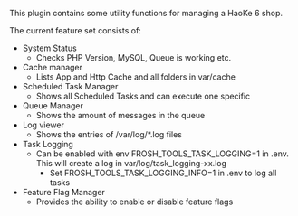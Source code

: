 This plugin contains some utility functions for managing a HaoKe 6 shop.

The current feature set consists of:

*   System Status
    *   Checks PHP Version, MySQL, Queue is working etc.
*   Cache manager
    *   Lists App and Http Cache and all folders in var/cache
*   Scheduled Task Manager
    *   Shows all Scheduled Tasks and can execute one specific
*   Queue Manager
    *   Shows the amount of messages in the queue
*   Log viewer
    *   Shows the entries of /var/log/*.log files
*   Task Logging
    *   Can be enabled with env FROSH_TOOLS_TASK_LOGGING=1 in .env. This will create a log in var/log/task_logging-xx.log
        *   Set FROSH_TOOLS_TASK_LOGGING_INFO=1 in .env to log all tasks
*   Feature Flag Manager
    *   Provides the ability to enable or disable feature flags
